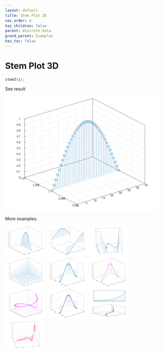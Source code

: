 ```yaml
---
layout: default
title: Stem Plot 3D
nav_order: 4
has_children: false
parent: Discrete Data
grand_parent: Examples
has_toc: false
---
```

# Stem Plot 3D

```cpp
stem3(z);
```


See result

[![example_stem3_1](../discrete_data/stem3/stem3_1.svg)](https://github.com/alandefreitas/matplotplusplus/blob/master/examples/discrete_data/stem3/stem3_1.cpp)

More examples:
    
[![example_stem3_2](../discrete_data/stem3/stem3_2_thumb.png)](https://github.com/alandefreitas/matplotplusplus/blob/master/examples/discrete_data/stem3/stem3_2.cpp)  [![example_stem3_3](../discrete_data/stem3/stem3_3_thumb.png)](https://github.com/alandefreitas/matplotplusplus/blob/master/examples/discrete_data/stem3/stem3_3.cpp)  [![example_stem3_4](../discrete_data/stem3/stem3_4_thumb.png)](https://github.com/alandefreitas/matplotplusplus/blob/master/examples/discrete_data/stem3/stem3_4.cpp)  [![example_stem3_5](../discrete_data/stem3/stem3_5_thumb.png)](https://github.com/alandefreitas/matplotplusplus/blob/master/examples/discrete_data/stem3/stem3_5.cpp)  [![example_stem3_6](../discrete_data/stem3/stem3_6_thumb.png)](https://github.com/alandefreitas/matplotplusplus/blob/master/examples/discrete_data/stem3/stem3_6.cpp)  [![example_stem3_7](../discrete_data/stem3/stem3_7_thumb.png)](https://github.com/alandefreitas/matplotplusplus/blob/master/examples/discrete_data/stem3/stem3_7.cpp)  [![example_stem3_8](../discrete_data/stem3/stem3_8_thumb.png)](https://github.com/alandefreitas/matplotplusplus/blob/master/examples/discrete_data/stem3/stem3_8.cpp)  [![example_stem3_9](../discrete_data/stem3/stem3_9_thumb.png)](https://github.com/alandefreitas/matplotplusplus/blob/master/examples/discrete_data/stem3/stem3_9.cpp)  [![example_stem3_10](../discrete_data/stem3/stem3_10_thumb.png)](https://github.com/alandefreitas/matplotplusplus/blob/master/examples/discrete_data/stem3/stem3_10.cpp)  [![example_stem3_11](../discrete_data/stem3/stem3_11_thumb.png)](https://github.com/alandefreitas/matplotplusplus/blob/master/examples/discrete_data/stem3/stem3_11.cpp)
  





<!-- Generated with mdsplit: https://github.com/alandefreitas/mdsplit -->
